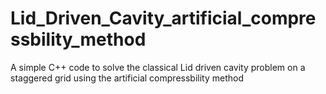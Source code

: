 # Lid_Driven_Cavity_artificial_compressbility_method
A simple C++ code to solve the classical Lid driven cavity problem on a staggered grid using the artificial compressbility method
